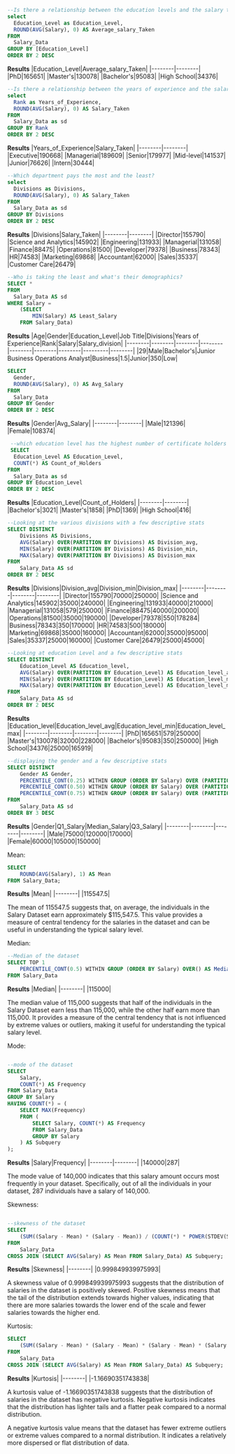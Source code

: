 ~~~SQL
--Is there a relationship between the education levels and the salary taken?
select 
  Education_Level as Education_Level,
  ROUND(AVG(Salary), 0) AS Average_salary_Taken
FROM 
  Salary_Data
GROUP BY [Education_Level]
ORDER BY 2 DESC
~~~
**Results**
|Education_Level|Average_salary_Taken|
|--------|--------|
|PhD|165651|
|Master's|130078|
|Bachelor's|95083|
|High School|34376|

~~~SQL
--Is there a relationship between the years of experience and the salary taken?
select 
  Rank as Years_of_Experience,
  ROUND(AVG(Salary), 0) AS Salary_Taken
FROM 
  Salary_Data as sd
GROUP BY Rank
ORDER BY 2 DESC
~~~
**Results**
|Years_of_Experience|Salary_Taken|
|--------|--------|
|Executive|190668|
|Managerial|189609|
|Senior|179977|
|Mid-level|141537|
|Junior|76626|
|Intern|30444|

~~~SQL
--Which department pays the most and the least?
select 
  Divisions as Divisions,
  ROUND(AVG(Salary), 0) AS Salary_Taken
FROM 
  Salary_Data as sd
GROUP BY Divisions
ORDER BY 2 DESC
~~~
**Results**
|Divisions|Salary_Taken|
|--------|--------|
|Director|155790|
|Science and Analytics|145902|
|Engineering|131933|
|Managerial|131058|
|Finance|88475|
|Operations|81500|
|Developer|79378|
|Business|78343|
|HR|74583|
|Marketing|69868|
|Accountant|62000|
|Sales|35337|
|Customer Care|26479|

~~~SQL
--Who is taking the least and what's their demographics?
SELECT *
FROM 
  Salary_Data AS sd
WHERE Salary = 
	(SELECT 
		MIN(Salary) AS Least_Salary
	FROM Salary_Data)
  ~~~
  **Results**
  |Age|Gender|Education_Level|Job Title|Divisions|Years of Experience|Rank|Salary|Salary_division|
  |--------|--------|--------|--------|--------|--------|--------|---------|--------|
|29|Male|Bachelor's|Junior Business Operations Analyst|Business|1.5|Junior|350|Low|

~~~SQL
SELECT 
  Gender, 
  ROUND(AVG(Salary), 0) AS Avg_Salary
FROM 
  Salary_Data
GROUP BY Gender
ORDER BY 2 DESC
~~~
**Results**
|Gender|Avg_Salary|
|--------|--------|
|Male|121396|
|Female|108374|

~~~SQL
 --which education level has the highest number of certificate holders
 SELECT 
  Education_Level AS Education_Level, 
  COUNT(*) AS Count_of_Holders
FROM 
  Salary_Data as sd
GROUP BY Education_Level
ORDER BY 2 DESC
~~~
**Results**
|Education_Level|Count_of_Holders|
|--------|--------|
|Bachelor's|3021|
|Master's|1858|
|PhD|1369|
|High School|416|

~~~SQL
--Looking at the various divisions with a few descriptive stats
SELECT DISTINCT
    Divisions AS Divisions, 
    AVG(Salary) OVER(PARTITION BY Divisions) AS Division_avg,
    MIN(Salary) OVER(PARTITION BY Divisions) AS Division_min,
    MAX(Salary) OVER(PARTITION BY Divisions) AS Division_max
FROM 
    Salary_Data AS sd
ORDER BY 2 DESC
~~~
**Results**
|Divisions|Division_avg|Division_min|Division_max|
|--------|--------|--------|--------|
|Director|155790|70000|250000|
|Science and Analytics|145902|35000|240000|
|Engineering|131933|40000|210000|
|Managerial|131058|579|250000|
|Finance|88475|40000|200000|
|Operations|81500|35000|190000|
|Developer|79378|550|178284|
|Business|78343|350|170000|
|HR|74583|500|180000|
|Marketing|69868|35000|160000|
|Accountant|62000|35000|95000|
|Sales|35337|25000|160000|
|Customer Care|26479|25000|45000|

~~~SQL
--Looking at education Level and a few descriptive stats
SELECT DISTINCT
    Education_Level AS Education_level, 
    AVG(Salary) OVER(PARTITION BY Education_Level) AS Education_level_avg,
    MIN(Salary) OVER(PARTITION BY Education_Level) AS Education_level_min,
    MAX(Salary) OVER(PARTITION BY Education_Level) AS Education_level_max
FROM 
    Salary_Data AS sd
ORDER BY 2 DESC
~~~
**Results**
|Education_level|Education_level_avg|Education_level_min|Education_level_max|
|--------|--------|--------|--------|
|PhD|165651|579|250000|
|Master's|130078|32000|228000|
|Bachelor's|95083|350|250000|
|High School|34376|25000|165919|

~~~SQL
--displaying the gender and a few descriptive stats
SELECT DISTINCT
    Gender AS Gender,
    PERCENTILE_CONT(0.25) WITHIN GROUP (ORDER BY Salary) OVER (PARTITION BY Gender) AS Q1_Salary,
    PERCENTILE_CONT(0.50) WITHIN GROUP (ORDER BY Salary) OVER (PARTITION BY Gender) AS Median_Salary,
    PERCENTILE_CONT(0.75) WITHIN GROUP (ORDER BY Salary) OVER (PARTITION BY Gender) AS Q3_Salary
FROM 
    Salary_Data AS sd
ORDER BY 3 DESC
~~~
**Results**
|Gender|Q1_Salary|Median_Salary|Q3_Salary|
|--------|--------|--------|--------|
|Male|75000|120000|170000|
|Female|60000|105000|150000|

Mean:
~~~SQL
SELECT 
    ROUND(AVG(Salary), 1) AS Mean 
FROM Salary_Data;
~~~
**Results**
|Mean|
|--------|
|115547.5|

The mean of 115547.5 suggests that, on average, the individuals in the Salary Dataset earn approximately $115,547.5. This value provides a measure of central tendency for the salaries in the dataset and can be useful in understanding the typical salary level.

Median:
~~~SQL
--Median of the dataset
SELECT TOP 1
    PERCENTILE_CONT(0.5) WITHIN GROUP (ORDER BY Salary) OVER() AS Median
FROM Salary_Data
~~~
**Results**
|Median|
|--------|
|115000|

The median value of 115,000 suggests that half of the individuals in the Salary Dataset earn less than 115,000, while the other half earn more than 115,000. It provides a measure of the central tendency that is not influenced by extreme values or outliers, making it useful for understanding the typical salary level.

Mode:
~~~SQL

--mode of the dataset
SELECT 
	Salary, 
	COUNT(*) AS Frequency
FROM Salary_Data
GROUP BY Salary
HAVING COUNT(*) = (
    SELECT MAX(Frequency)
    FROM (
        SELECT Salary, COUNT(*) AS Frequency
        FROM Salary_Data
        GROUP BY Salary
    ) AS Subquery
);
~~~
**Results**
|Salary|Frequency|
|--------|--------|
|140000|287|

The mode value of 140,000 indicates that this salary amount occurs most frequently in your dataset. Specifically, out of all the individuals in your dataset, 287 individuals have a salary of 140,000.

Skewness:
~~~SQL

--skewness of the dataset
SELECT 
    (SUM((Salary - Mean) * (Salary - Mean)) / (COUNT(*) * POWER(STDEV(Salary), 2))) AS Skewness
FROM 
    Salary_Data
CROSS JOIN (SELECT AVG(Salary) AS Mean FROM Salary_Data) AS Subquery;
~~~
**Results**
|Skewness|
|--------|
|0.999849939975993|

A skewness value of 0.999849939975993 suggests that the distribution of salaries in the dataset is positively skewed. Positive skewness means that the tail of the distribution extends towards higher values, indicating that there are more salaries towards the lower end of the scale and fewer salaries towards the higher end.

Kurtosis:
~~~SQL
SELECT 
    (SUM((Salary - Mean) * (Salary - Mean) * (Salary - Mean) * (Salary - Mean)) / (COUNT(*) * POWER(STDEV(Salary), 4))) - 3 AS Kurtosis
FROM 
    Salary_Data
CROSS JOIN (SELECT AVG(Salary) AS Mean FROM Salary_Data) AS Subquery;
~~~
**Results**
|Kurtosis|
|--------|
|-1.16690351743838|

A kurtosis value of -1.16690351743838 suggests that the distribution of salaries in the dataset has negative kurtosis. Negative kurtosis indicates that the distribution has lighter tails and a flatter peak compared to a normal distribution.

A negative kurtosis value means that the dataset has fewer extreme outliers or extreme values compared to a normal distribution. It indicates a relatively more dispersed or flat distribution of data.
